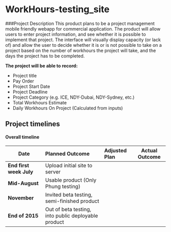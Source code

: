 # WorkHours-testing_site

###Project Description
This product plans to be a project management mobile friendly webapp for commercial application. 
The product will allow users to enter project information, and see whether it is possible to implement that project.
The interface will visually display capacity (or lack of) and allow the user to decide whether it is or is not possible to take on a project
based on the number of workhours the project will take, and the days the project has to be completed.

**The project will be able to record:**
* Project title
* Pay Order
* Project Start Date
* Project Deadline
* Project Category (e.g. ICE, NDY-Dubai, NDY-Sydney, etc.)
* Total Workhours Estimate
* Daily Workhours On Project (Calculated from inputs) 

## Project timelines

#### Overall timeline
| Date | Planned Outcome | Adjusted Plan | Actual Outcome |
| ---- | :--- | :--- | --- |
| **End first week July** | Upload initial site to server | | |
| **Mid-August** | Usable product (Only Phung testing) | | | 
| **November** | Invited beta testing, semi-finished product | | |
| **End of 2015** | Out of beta testing, into public deployable product | | |

